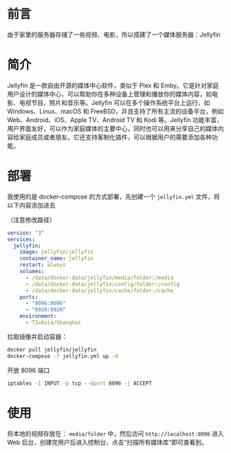 # 前言

由于家里的服务器存储了一些视频、电影，所以搭建了一个媒体服务器：Jellyfin

# 简介

Jellyfin 是一款自由开源的媒体中心软件，类似于 Plex 和 Emby。它是针对家庭用户设计的媒体中心，可以帮助你在多种设备上管理和播放你的媒体内容，如电影、电视节目、照片和音乐等。Jellyfin 可以在多个操作系统平台上运行，如 Windows、Linux、macOS 和 FreeBSD，并且支持了所有主流的设备平台，例如 Web、Android、iOS、Apple TV、Android TV 和 Kodi 等。Jellyfin 功能丰富，用户界面友好，可以作为家庭媒体的主要中心，同时也可以用来分享自己的媒体内容给家庭成员或者朋友。它还支持客制化插件，可以根据用户的需要添加各种功能。

# 部署

我使用的是 docker-compose 的方式部署，先创建一个 `jellyfin.yml` 文件，将以下内容添加进去

（注意修改路径）

```yml
version: "3"
services:
  jellyfin:
    image: jellyfin/jellyfin
    container_name: jellyfin
    restart: always
    volumes:
      - /data/docker-data/jellyfin/media/folder:/media
      - /data/docker-data/jellyfin/config/folder:/config
      - /data/docker-data/jellyfin/cache/folder:/cache
    ports:
      - "8096:8096"
      - "8920:8920"
    environment:
      - TZ=Asia/Shanghai
```

拉取镜像并启动容器：

```sh
docker pull jellyfin/jellyfin
docker-compose -f jellyfin.yml up -d
```

开放 8096 端口

```sh
iptables -I INPUT -p tcp --dport 8096 -j ACCEPT
```

# 使用

将本地的视频存放在： `media/folder` 中，然后访问 `http://localhost:8096` 进入 Web 后台，创建完用户后进入控制台，点击”扫描所有媒体库“即可查看到。
